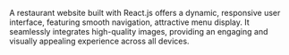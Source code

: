 
A restaurant website built with React.js offers a dynamic, responsive user interface, featuring smooth navigation, attractive menu display. 
It seamlessly integrates high-quality images, providing an engaging and visually appealing experience across all devices. 
